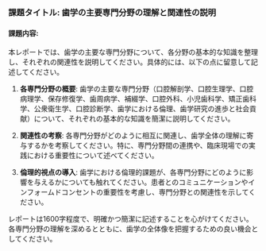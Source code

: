 ### 課題タイトル: 歯学の主要専門分野の理解と関連性の説明

#### 課題内容:
本レポートでは、歯学の主要な専門分野について、各分野の基本的な知識を整理し、それぞれの関連性を説明してください。具体的には、以下の点に留意して記述してください。

1. **各専門分野の概要**: 歯学の主要な専門分野（口腔解剖学、口腔生理学、口腔病理学、保存修復学、歯周病学、補綴学、口腔外科、小児歯科学、矯正歯科学、公衆衛生学、口腔診断学、歯学における倫理、歯学研究の進歩と社会貢献）について、それぞれの基本的な知識を簡潔に説明してください。

2. **関連性の考察**: 各専門分野がどのように相互に関連し、歯学全体の理解に寄与するかを考察してください。特に、専門分野間の連携や、臨床現場での実践における重要性について述べてください。

3. **倫理的視点の導入**: 歯学における倫理的課題が、各専門分野にどのように影響を与えるかについても触れてください。患者とのコミュニケーションやインフォームドコンセントの重要性を考慮し、専門分野との関連性を示してください。

レポートは1600字程度で、明確かつ簡潔に記述することを心がけてください。各専門分野の理解を深めるとともに、歯学の全体像を把握するための良い機会としてください。